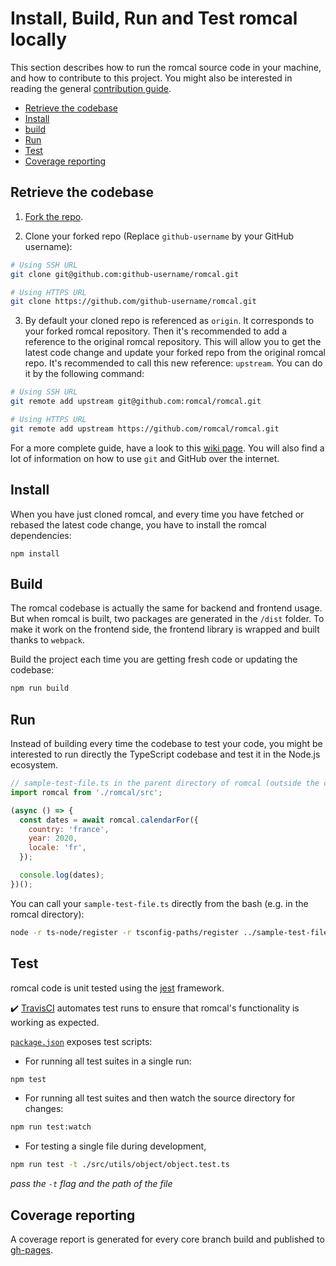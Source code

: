 # Install, Build, Run and Test romcal locally

This section describes how to run the romcal source code in your machine, and how to contribute to this project.
You might also be interested in reading the general [contribution guide](../CONTRIBUTING.md).

- [Retrieve the codebase](#retrieve-the-codebase)
- [Install](#install)
- [build](#build)
- [Run](#run)
- [Test](#test)
- [Coverage reporting](#coverage-reporting)

## Retrieve the codebase

1. [Fork the repo](https://help.github.com/en/github/getting-started-with-github/fork-a-repo#fork-an-example-repository).

2. Clone your forked repo (Replace `github-username` by your GitHub username):

```bash
# Using SSH URL
git clone git@github.com:github-username/romcal.git

# Using HTTPS URL
git clone https://github.com/github-username/romcal.git
```

3. By default your cloned repo is referenced as `origin`. It corresponds to your forked romcal repository.
   Then it's recommended to add a reference to the original romcal repository. This will allow you to get the latest code change and update your forked repo from the original romcal repo.
   It's recommended to call this new reference: `upstream`. You can do it by the following command:

```bash
# Using SSH URL
git remote add upstream git@github.com:romcal/romcal.git

# Using HTTPS URL
git remote add upstream https://github.com/romcal/romcal.git
```

For a more complete guide, have a look to this [wiki page](https://github.com/romcal/romcal/wiki/Contributor%E2%80%99s-guide).
You will also find a lot of information on how to use `git` and GitHub over the internet.

## Install

When you have just cloned romcal, and every time you have fetched or rebased the latest code change, you have to install the romcal dependencies:

```
npm install
```

## Build

The romcal codebase is actually the same for backend and frontend usage.
But when romcal is built, two packages are generated in the `/dist` folder.
To make it work on the frontend side, the frontend library is wrapped and built thanks to `webpack`.

Build the project each time you are getting fresh code or updating the codebase:

```bash
npm run build
```

## Run

Instead of building every time the codebase to test your code, you might be interested to run directly the TypeScript codebase and test it in the Node.js ecosystem.

```javascript
// sample-test-file.ts in the parent directory of romcal (outside the codebase)
import romcal from './romcal/src';

(async () => {
  const dates = await romcal.calendarFor({
    country: 'france',
    year: 2020,
    locale: 'fr',
  });

  console.log(dates);
})();
```

You can call your `sample-test-file.ts` directly from the bash (e.g. in the romcal directory):

```bash
node -r ts-node/register -r tsconfig-paths/register ../sample-test-file.ts
```

## Test

romcal code is unit tested using the [jest](https://jestjs.io/) framework.

:heavy_check_mark: [TravisCI](https://travis-ci.org/romcal/romcal) automates test runs to ensure that romcal's functionality is working as expected.

[`package.json`](../package.json#L21) exposes test scripts:

- For running all test suites in a single run:

```bash
npm test
```

- For running all test suites and then watch the source directory for changes:

```bash
npm run test:watch
```

- For testing a single file during development,

```bash
npm run test -t ./src/utils/object/object.test.ts
```

_pass the `-t` flag and the path of the file_

## Coverage reporting

A coverage report is generated for every core branch build and published to [gh-pages]().
